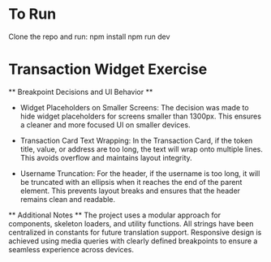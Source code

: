 # To Run
Clone the repo and run:
npm install
npm run dev

# Transaction Widget Exercise
** Breakpoint Decisions and UI Behavior **
- Widget Placeholders on Smaller Screens:
The decision was made to hide widget placeholders for screens smaller than 1300px. This ensures a cleaner and more focused UI on smaller devices.

- Transaction Card Text Wrapping:
In the Transaction Card, if the token title, value, or address are too long, the text will wrap onto multiple lines. This avoids overflow and maintains layout integrity.

- Username Truncation:
For the header, if the username is too long, it will be truncated with an ellipsis when it reaches the end of the parent element. This prevents layout breaks and ensures that the header remains clean and readable.

** Additional Notes **
The project uses a modular approach for components, skeleton loaders, and utility functions.
All strings have been centralized in constants for future translation support.
Responsive design is achieved using media queries with clearly defined breakpoints to ensure a seamless experience across devices.
